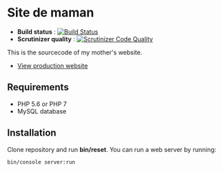 # Site de maman

* **Build status** : [![Build Status](https://travis-ci.org/alexandresalome/site-de-maman.svg?branch=master)](https://travis-ci.org/alexandresalome/site-de-maman)
* **Scrutinizer quality** : [![Scrutinizer Code Quality](https://scrutinizer-ci.com/g/alexandresalome/site-de-maman/badges/quality-score.png?b=master)](https://scrutinizer-ci.com/g/alexandresalome/site-de-maman/?branch=master)

This is the sourcecode of my mother's website.

* [View production website](http://enviedunplat.fr)

## Requirements

* PHP 5.6 or PHP 7
* MySQL database

## Installation

Clone repository and run **bin/reset**. You can run a web server by running:

```bash
bin/console server:run
```
